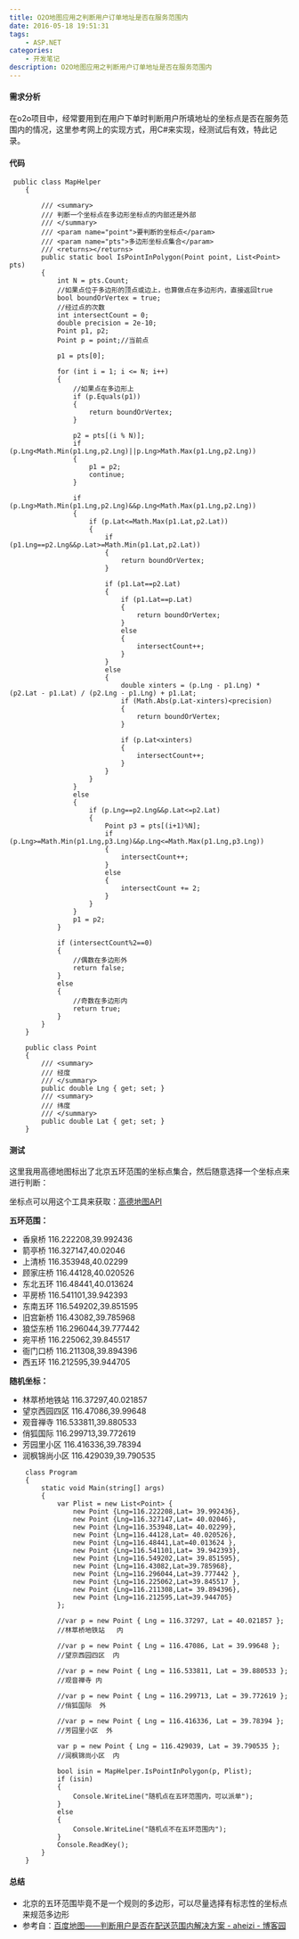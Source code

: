 ```yaml
---
title: O2O地图应用之判断用户订单地址是否在服务范围内
date: 2016-05-18 19:51:31
tags:
    - ASP.NET
categories: 
    - 开发笔记
description: O2O地图应用之判断用户订单地址是否在服务范围内
---
```


#### 需求分析

在o2o项目中，经常要用到在用户下单时判断用户所填地址的坐标点是否在服务范围内的情况，这里参考网上的实现方式，用C#来实现，经测试后有效，特此记录。

#### 代码

```
 public class MapHelper
    {

        /// <summary>
        /// 判断一个坐标点在多边形坐标点的内部还是外部
        /// </summary>
        /// <param name="point">要判断的坐标点</param>
        /// <param name="pts">多边形坐标点集合</param>
        /// <returns></returns>
        public static bool IsPointInPolygon(Point point, List<Point> pts)
        {
            int N = pts.Count;
            //如果点位于多边形的顶点或边上，也算做点在多边形内，直接返回true
            bool boundOrVertex = true;
            //经过点的次数
            int intersectCount = 0;
            double precision = 2e-10;
            Point p1, p2;
            Point p = point;//当前点

            p1 = pts[0];

            for (int i = 1; i <= N; i++)
            {
                //如果点在多边形上
                if (p.Equals(p1))
                {
                    return boundOrVertex;
                }

                p2 = pts[(i % N)];
                if (p.Lng<Math.Min(p1.Lng,p2.Lng)||p.Lng>Math.Max(p1.Lng,p2.Lng))
                {
                    p1 = p2;
                    continue;
                }

                if (p.Lng>Math.Min(p1.Lng,p2.Lng)&&p.Lng<Math.Max(p1.Lng,p2.Lng))
                {
                    if (p.Lat<=Math.Max(p1.Lat,p2.Lat))
                    {
                        if (p1.Lng==p2.Lng&&p.Lat>=Math.Min(p1.Lat,p2.Lat))
                        {
                            return boundOrVertex;
                        }

                        if (p1.Lat==p2.Lat)
                        {
                            if (p1.Lat==p.Lat)
                            {
                                return boundOrVertex;
                            }
                            else
                            {
                                intersectCount++;
                            }
                        }
                        else
                        {
                            double xinters = (p.Lng - p1.Lng) * (p2.Lat - p1.Lat) / (p2.Lng - p1.Lng) + p1.Lat;
                            if (Math.Abs(p.Lat-xinters)<precision)
                            {
                                return boundOrVertex;
                            }

                            if (p.Lat<xinters)
                            {
                                intersectCount++;
                            }
                        }
                    }
                }
                else
                {
                    if (p.Lng==p2.Lng&&p.Lat<=p2.Lat)
                    {
                        Point p3 = pts[(i+1)%N];
                        if (p.Lng>=Math.Min(p1.Lng,p3.Lng)&&p.Lng<=Math.Max(p1.Lng,p3.Lng))
                        {
                            intersectCount++;
                        }
                        else
                        {
                            intersectCount += 2;
                        }
                    }
                }
                p1 = p2;
            }

            if (intersectCount%2==0)
            {
                //偶数在多边形外
                return false;
            }
            else
            {
                //奇数在多边形内
                return true;
            }
        }
    }

    public class Point
    {
        /// <summary>
        /// 经度
        /// </summary>
        public double Lng { get; set; }
        /// <summary>
        /// 纬度
        /// </summary>
        public double Lat { get; set; }
    }
```

#### 测试 

这里我用高德地图标出了北京五环范围的坐标点集合，然后随意选择一个坐标点来进行判断：

坐标点可以用这个工具来获取：[高德地图API](http://lbs.amap.com/console/show/picker) 

**五环范围：**  

* 香泉桥   116.222208,39.992436
* 箭亭桥   116.327147,40.02046
* 上清桥   116.353948,40.02299
* 顾家庄桥 116.44128,40.020526
* 东北五环 116.48441,40.013624
* 平房桥   116.541101,39.942393
* 东南五环 116.549202,39.851595
* 旧宫新桥 116.43082,39.785968
* 狼垈东桥 116.296044,39.777442
* 宛平桥   116.225062,39.845517
* 衙门口桥 116.211308,39.894396
* 西五环   116.212595,39.944705

**随机坐标：**

* 林萃桥地铁站  116.37297,40.021857
* 望京西园四区  116.47086,39.99648
* 观音禅寺      116.533811,39.880533
* 俏狐国际      116.299713,39.772619
* 芳园里小区    116.416336,39.78394
* 润枫锦尚小区  116.429039,39.790535


```
    class Program
    {
        static void Main(string[] args)
        {
            var Plist = new List<Point> {
                new Point {Lng=116.222208,Lat= 39.992436},
                new Point {Lng=116.327147,Lat= 40.02046},
                new Point {Lng=116.353948,Lat= 40.02299},
                new Point {Lng=116.44128,Lat= 40.020526},
                new Point {Lng=116.48441,Lat=40.013624 },
                new Point {Lng=116.541101,Lat= 39.942393},
                new Point {Lng=116.549202,Lat= 39.851595},
                new Point {Lng=116.43082,Lat=39.785968},
                new Point {Lng=116.296044,Lat=39.777442 },
                new Point {Lng=116.225062,Lat=39.845517 },
                new Point {Lng=116.211308,Lat= 39.894396},
                new Point {Lng=116.212595,Lat=39.944705}
            };

            //var p = new Point { Lng = 116.37297, Lat = 40.021857 };
            //林萃桥地铁站   内

            //var p = new Point { Lng = 116.47086, Lat = 39.99648 };
            //望京西园四区  内

            //var p = new Point { Lng = 116.533811, Lat = 39.880533 };
            //观音禅寺 内

            //var p = new Point { Lng = 116.299713, Lat = 39.772619 }; 
            //俏狐国际  外

            //var p = new Point { Lng = 116.416336, Lat = 39.78394 };  
            //芳园里小区  外

            var p = new Point { Lng = 116.429039, Lat = 39.790535 };
            //润枫锦尚小区  内

            bool isin = MapHelper.IsPointInPolygon(p, Plist);
            if (isin)
            {
                Console.WriteLine("随机点在五环范围内，可以派单");
            }
            else
            {
                Console.WriteLine("随机点不在五环范围内");
            }
            Console.ReadKey();
        }
    }
```

#### 总结

* 北京的五环范围毕竟不是一个规则的多边形，可以尽量选择有标志性的坐标点来规范多边形
* 参考自：[百度地图——判断用户是否在配送范围内解决方案 - aheizi - 博客园](http://www.cnblogs.com/aheizi/p/5162992.html)
